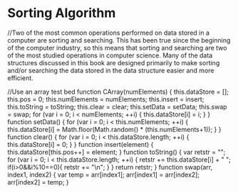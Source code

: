 Sorting Algorithm
====================
//Two of the most common operations performed on data stored in a computer are sorting and searching. This has been true since the beginning of the computer industry, so this means that sorting and searching are two of the most studied operations in computer science. Many of the data structures discussed in this book are designed primarily to make sorting and/or searching the data stored in the data structure easier and more efficient.

//Use an array test bed
function CArray(numElements) { this.dataStore = [];
this.pos = 0;
this.numElements = numElements; this.insert = insert; this.toString = toString; this.clear = clear; this.setData = setData; this.swap = swap;
for (var i = 0; i < numElements; ++i) { this.dataStore[i] = i;
} }
function setData() {
for (var i = 0; i < this.numElements; ++i) {
this.dataStore[i] = Math.floor(Math.random() * (this.numElements+1));
} }
function clear() {
for (var i = 0; i < this.dataStore.length; ++i) {
this.dataStore[i] = 0; }
}
function insert(element) { this.dataStore[this.pos++] = element;
}
function toString() {
var retstr = "";
for (var i = 0; i < this.dataStore.length; ++i) {
retstr += this.dataStore[i] + " "; if(i>0&&i%10==0){
         retstr += "\n";
      }
}
return retstr; }
function swap(arr, index1, index2) { var temp = arr[index1]; arr[index1] = arr[index2]; arr[index2] = temp;
}

